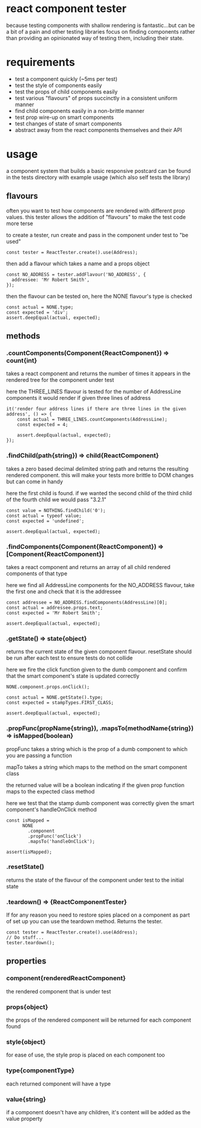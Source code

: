 # react component tester

because testing components with shallow rendering is fantastic...but can be a bit of a pain and other testing libraries focus on finding components rather than providing an opinionated way of testing them, including their state.

# requirements

* test a component quickly (~5ms per test)
* test the style of components easily
* test the props of child components easily
* test various "flavours" of props succinctly in a consistent uniform manner
* find child components easily in a non-brittle manner
* test prop wire-up on smart components
* test changes of state of smart components
* abstract away from the react components themselves and their API

# usage

a component system that builds a basic responsive postcard can be found in the tests directory with example usage (which also self tests the library)

## flavours

often you want to test how components are rendered with different prop values. this tester allows the addition of "flavours" to make the test code more terse

to create a tester, run create and pass in the component under test to "be used"

    const tester = ReactTester.create().use(Address);

then add a flavour which takes a name and a props object

    const NO_ADDRESS = tester.addFlavour('NO_ADDRESS', {
      addressee: 'Mr Robert Smith',
    });

then the flavour can be tested on, here the NONE flavour's type is checked

    const actual = NONE.type;
    const expected = 'div';
    assert.deepEqual(actual, expected);

## methods

### .countComponents(Component{ReactComponent}) => count{int}

takes a react component and returns the number of times it appears in the rendered tree for the component under test

here the THREE_LINES flavour is tested for the number of AddressLine components it would render if given three lines of address

    it('render four address lines if there are three lines in the given address', () => {
        const actual = THREE_LINES.countComponents(AddressLine);
        const expected = 4;

        assert.deepEqual(actual, expected);
    });

### .findChild(path{string}) => child{ReactComponent}

takes a zero based decimal delimited string path and returns the resulting rendered component. this will make your tests more brittle to DOM changes but can come in handy

here the first child is found. if we wanted the second child of the third child of the fourth child we would pass "3.2.1"

    const value = NOTHING.findChild('0');
    const actual = typeof value;
    const expected = 'undefined';

    assert.deepEqual(actual, expected);

### .findComponents(Component{ReactComponent}) => [Component{ReactComponent}]

takes a react component and returns an array of all child rendered components of that type

here we find all AddressLine components for the NO_ADDRESS flavour, take the first one and check that it is the addressee

    const addressee = NO_ADDRESS.findComponents(AddressLine)[0];
    const actual = addressee.props.text;
    const expected = 'Mr Robert Smith';

    assert.deepEqual(actual, expected);

### .getState() => state{object}

returns the current state of the given component flavour. resetState should be run after each test to ensure tests do not collide

here we fire the click function given to the dumb component and confirm that the smart component's state is updated correctly

    NONE.component.props.onClick();

    const actual = NONE.getState().type;
    const expected = stampTypes.FIRST_CLASS;

    assert.deepEqual(actual, expected);

### .propFunc(propName{string}), .mapsTo(methodName{string}) => isMapped{boolean}

propFunc takes a string which is the prop of a dumb component to which you are passing a function

mapTo takes a string which maps to the method on the smart component class

the returned value will be a boolean indicating if the given prop function maps to the expected class method

here we test that the stamp dumb component was correctly given the smart component's handleOnClick method

    const isMapped =
          NONE
            .component
            .propFunc('onClick')
            .mapsTo('handleOnClick');

    assert(isMapped);

### .resetState()

returns the state of the flavour of the component under test to the initial state

### .teardown() => {ReactComponentTester}

If for any reason you need to restore spies placed on a component as part of set up you can use the teardown method. Returns the tester.

    const tester = ReactTester.create().use(Address);
    // Do stuff...
    tester.teardown();

## properties

### component{renderedReactComponent}

the rendered component that is under test

### props{object}

the props of the rendered component will be returned for each component found

### style{object}

for ease of use, the style prop is placed on each component too

### type{componentType}

each returned component will have a type

### value{string}

if a component doesn't have any children, it's content will be added as the value property
